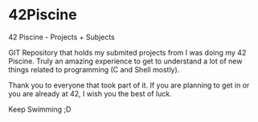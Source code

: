 # 42Piscine
42 Piscine - Projects + Subjects


GIT Repository that holds my submited projects from I was doing my 42 Piscine.
Truly an amazing experience to get to understand a lot of new things related to programming (C and Shell mostly).

Thank you to everyone that took part of it.
If you are planning to get in or you are already at 42, I wish you the best of luck.

Keep Swimming ;D
